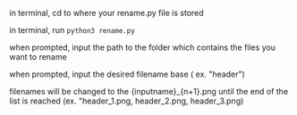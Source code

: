in terminal, cd to where your rename.py file is stored

in terminal, run `python3 rename.py`

when prompted, input the path to the folder which contains the files you want to rename

when prompted, input the desired filename base ( ex. "header")

filenames will be changed to the {inputname}_{n+1}.png until the end of the list is reached
      (ex. "header_1.png, header_2.png, header_3.png)

      
